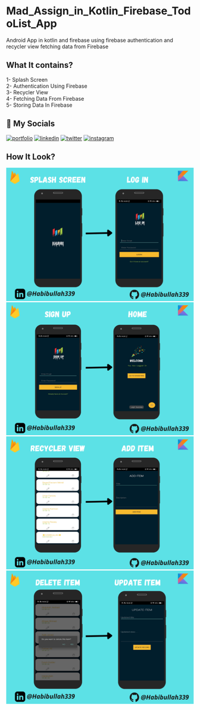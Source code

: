 # Mad_Assign_in_Kotlin_Firebase_TodoList_App
Android App in kotlin and firebase using firebase authentication and recycler view fetching data from Firebase 
## What It contains?
1- Splash Screen<br>
2- Authentication Using Firebase<br>
3- Recycler View <br>
4- Fetching Data From Firebase<br>
5- Storing Data In Firebase<br>

## 🔗 My Socials

[![portfolio](https://img.shields.io/badge/my_website-000?style=for-the-badge&logo=ko-fi&logoColor=white)](https://habibullah339.github.io/Habib_profile/)
[![linkedin](https://img.shields.io/badge/linkedin-0A66C2?style=for-the-badge&logo=linkedin&logoColor=white)](https://www.linkedin.com/in/habib-ullah-9938971b4/)
[![twitter](https://img.shields.io/badge/twitter-1DA1F2?style=for-the-badge&logo=twitter&logoColor=white)](https://twitter.com/Habibul33454718)
[![instagram](https://img.shields.io/badge/instagram-purple?style=for-the-badge&logo=instagram&logoColor=red)](https://instagram.com/hkflutter/)

##  How It Look?
<img src="https://github.com/Habibullah339/Mad_Assign_in_Kotlin_Firebase_TodoList_App/blob/master/Mad_assign_demo_01.png">
<img src="https://github.com/Habibullah339/Mad_Assign_in_Kotlin_Firebase_TodoList_App/blob/master/Mad_assign_demo_02.png">
<img src="https://github.com/Habibullah339/Mad_Assign_in_Kotlin_Firebase_TodoList_App/blob/master/Mad_assign_demo_03.png">
<img src="https://github.com/Habibullah339/Mad_Assign_in_Kotlin_Firebase_TodoList_App/blob/master/Mad_assign_demo_04.png">
